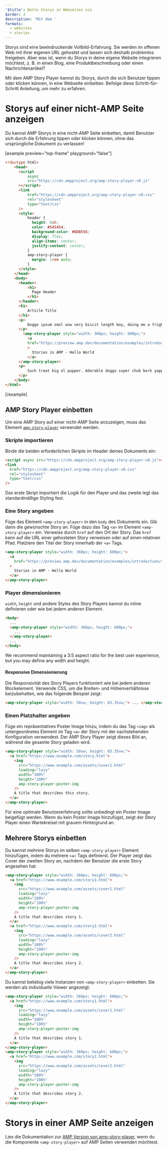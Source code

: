 ```yaml
---
'$title': Bette Storys in Webseiten ein
$order: 3
description: 'Mit dem '
formats:
  - websites
  - stories
---
```


Storys sind eine beeindruckende Vollbild-Erfahrung. Sie werden im offenen Web mit ihrer eigenen URL gehostet und lassen sich deshalb problemlos freigeben. Aber was ist, wenn du Storys in deine eigene Website integrieren möchtest, z. B. in einen Blog, eine Produktbeschreibung oder einen Nachrichtenartikel?

Mit dem AMP Story Player kannst du Storys, durch die sich Benutzer tippen oder klicken können, in eine Webseite einbetten. Befolge diese Schritt-für-Schritt Anleitung, um mehr zu erfahren.

# Storys auf einer nicht-AMP Seite anzeigen

Du kannst AMP Storys in eine nicht-AMP Seite einbetten, damit Benutzer sich durch die Erfahrung tippen oder klicken können, ohne das ursprüngliche Dokument zu verlassen!

[example preview="top-frame" playground="false"]

```html
<!doctype html>
    <head>
      <script
          async
          src="https://cdn.ampproject.org/amp-story-player-v0.js"
      ></script>
      <link
          href="https://cdn.ampproject.org/amp-story-player-v0.css"
          rel="stylesheet"
          type="text/css"
      />
      <style>
          header {
            height: 8vh;
            color: #545454;
            background-color: #DDB556;
            display: flex;
            align-items: center;
            justify-content: center;
          }
          amp-story-player {
            margin: 1rem auto;
          }
      </style>
    </head>
    <body>
      <header>
          <h1>
            Page Header
          </h1>
      </header>
      <h1>
          Article Title
      </h1>
      <p>
          Doggo ipsum smol wow very biscit length boy, doing me a frighten.  Borking doggo doggo heckin dat tungg tho, heckin good boys. Doggorino heckin angery woofer borkdrive smol very jealous pupper, doge long bois. Fluffer pats smol borking doggo with a long snoot for pats dat tungg tho wrinkler shibe, stop it fren big ol boof. Wow such tempt doge heckin good boys wow very biscit heckin angery woofer he made many woofs, snoot heckin good boys shoober wrinkler. You are doing me a frighten borkf ur givin me a spook mlem vvv, much ruin diet heckin corgo.
      </p>
        <amp-story-player style="width: 360px; height: 600px;">
          <a
          href="https://preview.amp.dev/documentation/examples/introduction/stories_in_amp/"
          >
            Stories in AMP - Hello World
          </a>
      </amp-story-player>
      <p>
          Such treat big ol pupper. Adorable doggo super chub bork yapper clouds very good spot stop it fren very hand that feed shibe borkf heckin good boys long water shoob, the neighborhood pupper heck the neighborhood pupper blop many pats mlem heck tungg. noodle horse. Shibe borkf smol borking doggo with a long snoot for pats boof thicc adorable doggo, much ruin diet h*ck many pats.
      </p>
    </body>
</html>
```

[/example]

## AMP Story Player einbetten

Um eine AMP Story auf einer nicht-AMP Seite anzuzeigen, muss das Element [`amp-story-player`](https://github.com/ampproject/amphtml/blob/main/docs/spec/amp-story-player.md) verwendet werden.

### Skripte importieren

Binde die beiden erforderlichen Skripte im Header deines Dokuments ein:

```html
<script async src="https://cdn.ampproject.org/amp-story-player-v0.js"></script>
<link
  href="https://cdn.ampproject.org/amp-story-player-v0.css"
  rel="stylesheet"
  type="text/css"
/>
```

Das erste Skript importiert die Logik für den Player und das zweite legt das standardmäßige Styling fest.

### Eine Story angeben

Füge das Element `<amp-story-player>` in den `body` des Dokuments ein. Gib dann die gewünschte Story an. Füge dazu das Tag `<a>` im Element `<amp-story-player>` ein. Verweise durch `href` auf den Ort der Story. Das `href` kann auf die URL einer gehosteten Story verweisen oder auf einen relativen Pfad. Platziere den Titel der Story innerhalb der `<a>` Tags.

```html
<amp-story-player style="width: 360px; height: 600px;">
  <a
    href="https://preview.amp.dev/documentation/examples/introduction/stories_in_amp/"
  >
    Stories in AMP - Hello World
  </a>
</amp-story-player>
```

### Player dimensionieren

`width`, `height` und andere Styles des Story Players kannst du inline definieren oder wie bei jedem anderen Element.

```html
<body>
  ...
  <amp-story-player style="width: 360px; height: 600px;">
    ...
  </amp-story-player>
  ...
</body>
```

We recommend maintaining a 3:5 aspect ratio for the best user experience, but you may define any width and height.

#### Responsive Dimensionierung

Die Responsivität des Story Players funktioniert wie bei jedem anderen Blockelement. Verwende CSS, um die Breiten- und Höhenverhältnisse beizubehalten, wie das folgende Beispiel zeigt:

```html
<amp-story-player style="width: 50vw; height: 83.35vw;"> ... </amp-story-player>
```

### Einen Platzhalter angeben

Füge ein repräsentatives Poster Image hinzu, indem du das Tag `<img>` als untergeordnetes Element im Tag `<a>` der Story mit der nachstehenden Konfiguration verwendest. Der AMP Story Player zeigt dieses Bild an, während die gesamte Story geladen wird.

```html
<amp-story-player style="width: 50vw; height: 83.35vw;">
  <a href="https://www.example.com/story.html">
    <img
      src="https://www.example.com/assets/cover1.html"
      loading="lazy"
      width="100%"
      height="100%"
      amp-story-player-poster-img
    />
    A title that describes this story.
  </a>
</amp-story-player>
```

Für eine optimale Benutzererfahrung sollte unbedingt ein Poster Image beigefügt werden. Wenn du kein Poster Image hinzufügst, zeigt der Story Player einen Wartekreisel mit grauem Hintergrund an.

## Mehrere Storys einbetten

Du kannst mehrere Storys im selben `<amp-story-player>` Element hinzufügen, indem du mehrere `<a>` Tags definierst. Der Player zeigt das Cover der zweiten Story an, nachdem der Benutzer die erste Story angesehen hat.

```html
<amp-story-player style="width: 360px; height: 600px;">
  <a href="https://www.example.com/story1.html">
    <img
      src="https://www.example.com/assets/cover1.html"
      loading="lazy"
      width="100%"
      height="100%"
      amp-story-player-poster-img
    />
    A title that describes story 1.
  </a>
  <a href="https://www.example.com/story2.html">
    <img
      src="https://www.example.com/assets/cover2.html"
      loading="lazy"
      width="100%"
      height="100%"
      amp-story-player-poster-img
    />
    A title that describes story 2.
  </a>
</amp-story-player>
```

Du kannst beliebig viele Instanzen von `<amp-story-player>` einbetten. Sie werden als individuelle Viewer angezeigt.

```html
<amp-story-player style="width: 360px; height: 600px;">
  <a href="https://www.example.com/story1.html">
    <img
      src="https://www.example.com/assets/cover1.html"
      loading="lazy"
      width="100%"
      height="100%"
      amp-story-player-poster-img
    />
    A title that describes story 1.
  </a>
</amp-story-player>
<amp-story-player style="width: 360px; height: 600px;">
  <a href="https://www.example.com/story2.html">
    <img
      src="https://www.example.com/assets/cover2.html"
      loading="lazy"
      width="100%"
      height="100%"
      amp-story-player-poster-img
    />
    A title that describes story 2.
  </a>
</amp-story-player>
```

# Storys in einer AMP Seite anzeigen

Lies die Dokumentation zur [AMP Version von amp-story-player](https://amp.dev/documentation/components/amp-story-player/?format=stories), wenn du die Komponente `<amp-story-player>` auf AMP Seiten verwenden möchtest.
